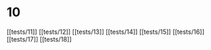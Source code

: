 # 10

[[tests/11]]
[[tests/12]]
[[tests/13]]
[[tests/14]]
[[tests/15]]
[[tests/16]]
[[tests/17]]
[[tests/18]]
